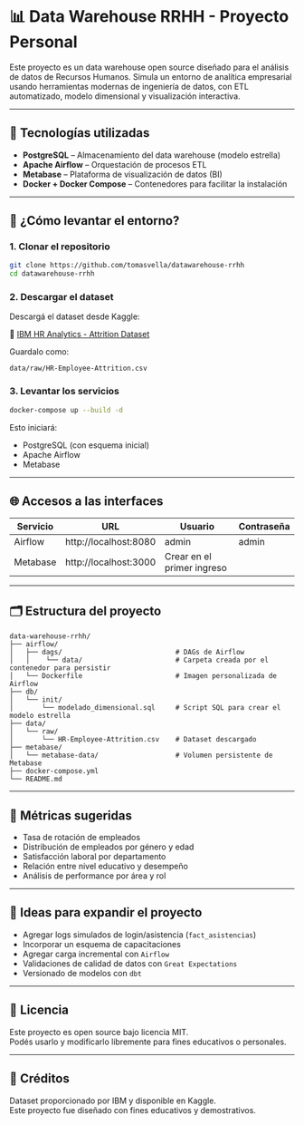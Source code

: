 # 📊 Data Warehouse RRHH - Proyecto Personal

Este proyecto es un data warehouse open source diseñado para el análisis de datos de Recursos Humanos. Simula un entorno de analítica empresarial usando herramientas modernas de ingeniería de datos, con ETL automatizado, modelo dimensional y visualización interactiva.

---

## 🔧 Tecnologías utilizadas

- **PostgreSQL** – Almacenamiento del data warehouse (modelo estrella)
- **Apache Airflow** – Orquestación de procesos ETL
- **Metabase** – Plataforma de visualización de datos (BI)
- **Docker + Docker Compose** – Contenedores para facilitar la instalación

---

## 🚀 ¿Cómo levantar el entorno?

### 1. Clonar el repositorio

```bash
git clone https://github.com/tomasvella/datawarehouse-rrhh
cd datawarehouse-rrhh
```

### 2. Descargar el dataset

Descargá el dataset desde Kaggle:

🔗 [IBM HR Analytics - Attrition Dataset](https://www.kaggle.com/datasets/pavansubhasht/ibm-hr-analytics-attrition-dataset)

Guardalo como:

```
data/raw/HR-Employee-Attrition.csv
```

### 3. Levantar los servicios

```bash
docker-compose up --build -d
```

Esto iniciará:

- PostgreSQL (con esquema inicial)
- Apache Airflow
- Metabase

---

## 🌐 Accesos a las interfaces

| Servicio | URL                   | Usuario                    | Contraseña |
| -------- | --------------------- | -------------------------- | ---------- |
| Airflow  | http://localhost:8080 | admin                      | admin      |
| Metabase | http://localhost:3000 | Crear en el primer ingreso |

---

## 🗂️ Estructura del proyecto

```
data-warehouse-rrhh/
├── airflow/
│   ├── dags/                            # DAGs de Airflow
│   │    └── data/                       # Carpeta creada por el contenedor para persistir
│   └── Dockerfile                       # Imagen personalizada de Airflow
├── db/
│   └── init/
│       └── modelado_dimensional.sql     # Script SQL para crear el modelo estrella
├── data/
│   └── raw/
│       └── HR-Employee-Attrition.csv    # Dataset descargado
├── metabase/
│   └── metabase-data/                   # Volumen persistente de Metabase
├── docker-compose.yml
└── README.md
```

---

## 🧠 Métricas sugeridas

- Tasa de rotación de empleados
- Distribución de empleados por género y edad
- Satisfacción laboral por departamento
- Relación entre nivel educativo y desempeño
- Análisis de performance por área y rol

---

## 🧪 Ideas para expandir el proyecto

- Agregar logs simulados de login/asistencia (`fact_asistencias`)
- Incorporar un esquema de capacitaciones
- Agregar carga incremental con `Airflow`
- Validaciones de calidad de datos con `Great Expectations`
- Versionado de modelos con `dbt`

---

## 🪪 Licencia

Este proyecto es open source bajo licencia MIT.  
Podés usarlo y modificarlo libremente para fines educativos o personales.

---

## 🙌 Créditos

Dataset proporcionado por IBM y disponible en Kaggle.  
Este proyecto fue diseñado con fines educativos y demostrativos.
